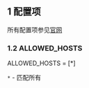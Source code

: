 ## 1 配置项

所有配置项参见[官网](https://docs.djangoproject.com/en/1.8/ref/settings)

### 1.2 ALLOWED_HOSTS

ALLOWED_HOSTS = [*]

`*` - 匹配所有

